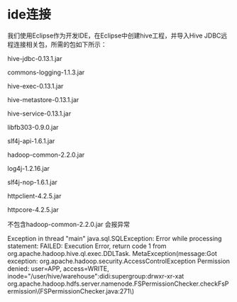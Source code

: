 # ide连接

我们使用Eclipse作为开发IDE，在Eclipse中创建hive工程，并导入Hive JDBC远程连接相关包，所需的包如下所示：

hive-jdbc-0.13.1.jar

commons-logging-1.1.3.jar

hive-exec-0.13.1.jar

hive-metastore-0.13.1.jar

hive-service-0.13.1.jar

libfb303-0.9.0.jar

slf4j-api-1.6.1.jar

hadoop-common-2.2.0.jar

log4j-1.2.16.jar

slf4j-nop-1.6.1.jar

httpclient-4.2.5.jar

httpcore-4.2.5.jar

不包含hadoop-common-2.2.0.jar  会报异常

Exception in thread "main" java.sql.SQLException: Error while processing statement: FAILED: Execution Error, return code 1 from org.apache.hadoop.hive.ql.exec.DDLTask. MetaException\(message:Got exception: org.apache.hadoop.security.AccessControlException Permission denied: user=APP, access=WRITE, inode="/user/hive/warehouse":didi:supergroup:drwxr-xr-xat org.apache.hadoop.hdfs.server.namenode.FSPermissionChecker.checkFsPermission\\(FSPermissionChecker.java:271\\)



